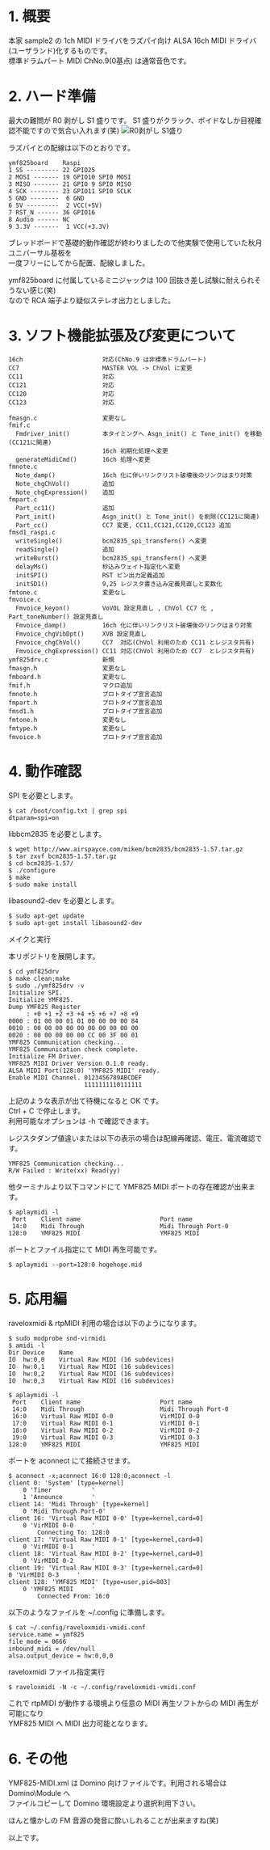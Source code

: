 # 1. 概要

本家 sample2 の 1ch MIDI ドライバをラズパイ向け ALSA 16ch MIDI ドライバ(ユーザランド)化するものです。  
標準ドラムパート MIDI ChNo.9(0基点) は通常音色です。

# 2. ハード準備

最大の難問が R0 剥がし S1 盛りです。
S1 盛りがクラック、ボイドなしか目視確認不能ですので気合い入れます(笑)
![R0剥がし S1盛り](/img/P_20181123_111503.jpg)

ラズパイとの配線は以下のとおりです。

    ymf825board    Raspi  
    1 SS --------- 22 GPIO25  
    2 MOSI ------- 19 GPIO10 SPI0 MOSI  
    3 MISO ------- 21 GPIO 9 SPI0 MISO  
    4 SCK -------- 23 GPIO11 SPI0 SCLK  
    5 GND --------  6 GND  
    6 5V ---------  2 VCC(+5V)  
    7 RST_N ------ 36 GPIO16  
    8 Audio ------ NC  
    9 3.3V -------  1 VCC(+3.3V)  

ブレッドボードで基礎的動作確認が終わりましたので他実験で使用していた秋月ユニバーサル基板を  
一度フリーにしてから配置、配線しました。

ymf825board に付属しているミニジャックは 100 回抜き差し試験に耐えられそうない感じ(笑)  
なので RCA 端子より疑似ステレオ出力としました。

# 3. ソフト機能拡張及び変更について

    16ch                      対応(ChNo.9 は非標準ドラムパート)
    CC7                       MASTER VOL -> ChVol に変更
    CC11                      対応
    CC121                     対応
    CC120                     対応
    CC123                     対応

    fmasgn.c                  変更なし
    fmif.c
      Fmdriver_init()         本タイミングへ Asgn_init() と Tone_init() を移動(CC121に関連)
                              16ch 初期化処理へ変更
      generateMidiCmd()       16ch 処理へ変更
    fmnote.c
      Note_damp()             16ch 化に伴いリンクリスト破壊後のリンクはまり対策
      Note_chgChVol()         追加
      Note_chgExpression()    追加
    fmpart.c
      Part_cc11()             追加
      Part_init()             Asgn_init() と Tone_init() を削除(CC121に関連)
      Part_cc()               CC7 変更, CC11,CC121,CC120,CC123 追加
    fmsd1_raspi.c
      writeSingle()           bcm2835_spi_transfern() へ変更
      readSingle()            追加
      writeBurst()            bcm2835_spi_transfern() へ変更
      delayMs()               秒込みウェイト指定化へ変更
      initSPI()               RST ピン出力定義追加
      initSD1()               9,25 レジスタ書き込み定義見直しと変数化
    fmtone.c                  変更なし
    fmvoice.c
      Fmvoice_keyon()         VoVOL 設定見直し , ChVol CC7 化 , Part_toneNumber() 設定見直し
      Fmvoice_damp()          16ch 化に伴いリンクリスト破壊後のリンクはまり対策
      Fmvoice_chgVibDpt()     XVB 設定見直し
      Fmvoice_chgChVol()      CC7  対応(ChVol 利用のため CC11 とレジスタ共有)
      Fmvoice_chgExpression() CC11 対応(ChVol 利用のため CC7  とレジスタ共有)
    ymf825drv.c               新規
    fmasgn.h                  変更なし
    fmboard.h                 変更なし
    fmif.h                    マクロ追加
    fmnote.h                  プロトタイプ宣言追加
    fmpart.h                  プロトタイプ宣言追加
    fmsd1.h                   プロトタイプ宣言追加
    fmtone.h                  変更なし
    fmtype.h                  変更なし
    fmvoice.h                 プロトタイプ宣言追加

# 4. 動作確認

SPI を必要とします。

    $ cat /boot/config.txt | grep spi
    dtparam=spi=on

libbcm2835 を必要とします。

    $ wget http://www.airspayce.com/mikem/bcm2835/bcm2835-1.57.tar.gz
    $ tar zxvf bcm2835-1.57.tar.gz
    $ cd bcm2835-1.57/
    $ ./configure
    $ make
    $ sudo make install

libasound2-dev を必要とします。

    $ sudo apt-get update
    $ sudo apt-get install libasound2-dev

メイクと実行

本リポジトリを展開します。

    $ cd ymf825drv
    $ make clean;make
    $ sudo ./ymf825drv -v
    Initialize SPI.
    Initialize YMF825.
    Dump YMF825 Register
         : +0 +1 +2 +3 +4 +5 +6 +7 +8 +9
    0000 : 01 00 00 01 01 00 00 00 00 84
    0010 : 00 00 00 00 00 00 00 00 00 00
    0020 : 00 00 00 00 00 CC 00 3F 00 01
    YMF825 Communication checking...
    YMF825 Communication check complete.
    Initialize FM Driver.
    YMF825 MIDI Driver Version 0.1.0 ready.
    ALSA MIDI Port(128:0) 'YMF825 MIDI' ready.
    Enable MIDI Channel. 0123456789ABCDEF
                         1111111110111111

上記のような表示が出て待機になると OK です。  
Ctrl + C で停止します。  
利用可能なオプションは -h で確認できます。  

レジスタダンプ値違いまたは以下の表示の場合は配線再確認、電圧、電流確認です。

    YMF825 Communication checking...
    R/W Failed : Write(xx) Read(yy)

他ターミナルより以下コマンドにて YMF825 MIDI ポートの存在確認が出来ます。

    $ aplaymidi -l
     Port    Client name                      Port name
     14:0    Midi Through                     Midi Through Port-0
    128:0    YMF825 MIDI                      YMF825 MIDI

ポートとファイル指定にて MIDI 再生可能です。

    $ aplaymidi --port=128:0 hogehoge.mid

# 5. 応用編

raveloxmidi & rtpMIDI 利用の場合は以下のようになります。

    $ sudo modprobe snd-virmidi
    $ amidi -l
    Dir Device    Name
    IO  hw:0,0    Virtual Raw MIDI (16 subdevices)
    IO  hw:0,1    Virtual Raw MIDI (16 subdevices)
    IO  hw:0,2    Virtual Raw MIDI (16 subdevices)
    IO  hw:0,3    Virtual Raw MIDI (16 subdevices)

    $ aplaymidi -l
     Port    Client name                      Port name
     14:0    Midi Through                     Midi Through Port-0
     16:0    Virtual Raw MIDI 0-0             VirMIDI 0-0
     17:0    Virtual Raw MIDI 0-1             VirMIDI 0-1
     18:0    Virtual Raw MIDI 0-2             VirMIDI 0-2
     19:0    Virtual Raw MIDI 0-3             VirMIDI 0-3
    128:0    YMF825 MIDI                      YMF825 MIDI

ポートを aconnect にて接続させます。

    $ aconnect -x;aconnect 16:0 128:0;aconnect -l
    client 0: 'System' [type=kernel]
        0 'Timer           '
        1 'Announce        '
    client 14: 'Midi Through' [type=kernel]
        0 'Midi Through Port-0'
    client 16: 'Virtual Raw MIDI 0-0' [type=kernel,card=0]
        0 'VirMIDI 0-0     '
            Connecting To: 128:0
    client 17: 'Virtual Raw MIDI 0-1' [type=kernel,card=0]
        0 'VirMIDI 0-1     '
    client 18: 'Virtual Raw MIDI 0-2' [type=kernel,card=0]
        0 'VirMIDI 0-2     '
    client 19: 'Virtual Raw MIDI 0-3' [type=kernel,card=0]
    0 'VirMIDI 0-3     '
    client 128: 'YMF825 MIDI' [type=user,pid=803]
        0 'YMF825 MIDI     '
            Connected From: 16:0

以下のようなファイルを ~/.config に準備します。

    $ cat ~/.config/raveloxmidi-vmidi.conf
    service.name = ymf825
    file_mode = 0666
    inbound_midi = /dev/null
    alsa.output_device = hw:0,0,0

raveloxmidi ファイル指定実行

    $ raveloxmidi -N -c ~/.config/raveloxmidi-vmidi.conf

これで rtpMIDI が動作する環境より任意の MIDI 再生ソフトからの MIDI 再生が可能になり  
YMF825 MIDI へ MIDI 出力可能となります。

# 6. その他

YMF825-MIDI.xml は Domino 向けファイルです。利用される場合は Domino\Module へ  
ファイルコピーして Domino 環境設定より選択利用下さい。

ほんと懐かしの FM 音源の発音に酔いしれることが出来ますね(笑)

以上です。

